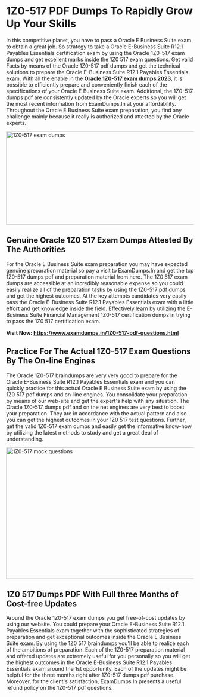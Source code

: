 <h1><strong>1Z0-517 PDF Dumps To Rapidly Grow Up Your Skills</strong></h1>
<p>In this competitive planet, you have to pass a Oracle E Business Suite exam to obtain a great job. So strategy to take a Oracle E-Business Suite R12.1 Payables Essentials certification exam by using the Oracle 1Z0-517 exam dumps and get excellent marks inside the 1Z0 517 exam questions. Get valid Facts by means of the Oracle 1Z0-517 pdf dumps and get the technical solutions to prepare the Oracle E-Business Suite R12.1 Payables Essentials exam. With all the enable in the <strong><a href="https://www.examdumps.in/1Z0-517-pdf-questions.html">Oracle 1Z0-517 exam dumps 2023</a></strong>, it is possible to efficiently prepare and conveniently finish each of the specifications of your Oracle E Business Suite exam. Additional, the 1Z0-517 dumps pdf are consistently updated by the Oracle experts so you will get the most recent information from ExamDumps.In at your affordability. Throughout the Oracle E Business Suite exam preparation, you find any challenge mainly because it really is authorized and attested by the Oracle experts.</p>
<p><img src="https://i.ibb.co/zxJwW90/Copy-of-Online-Classes-Twitter-header-post-Made-with-Poster-My-Wall-1.png" alt="1Z0-517 exam dumps" width="750" height="250" /></p>
<h2><strong>Genuine Oracle 1Z0 517 Exam Dumps Attested By The Authorities</strong></h2>
<p>For the Oracle E Business Suite exam preparation you may have expected genuine preparation material so pay a visit to ExamDumps.In and get the top 1Z0-517 dumps pdf and preparation material from here. The 1Z0 517 exam dumps are accessible at an incredibly reasonable expense so you could easily realize all of the preparation tasks by using the 1Z0-517 pdf dumps and get the highest outcomes. At the key attempts candidates very easily pass the Oracle E-Business Suite R12.1 Payables Essentials exam with a little effort and get knowledge inside the field. Effectively learn by utilizing the E-Business Suite Financial Management 1Z0-517 certification dumps in trying to pass the 1Z0 517 certification exam.</p>
<p><strong>Visit Now:&nbsp;<a href="https://www.examdumps.in/1Z0-517-pdf-questions.html">https://www.examdumps.in/1Z0-517-pdf-questions.html</a></strong></p>
<h2><strong>Practice For The Actual 1Z0-517 Exam Questions By The On-line Engines</strong></h2>
<p>The Oracle 1Z0-517 braindumps are very very good to prepare for the Oracle E-Business Suite R12.1 Payables Essentials exam and you can quickly practice for this actual Oracle E Business Suite exam by using the 1Z0 517 pdf dumps and on-line engines. You consolidate your preparation by means of our web-site and get the expert's help with any situation. The Oracle 1Z0-517 dumps pdf and on the net engines are very best to boost your preparation. They are in accordance with the actual pattern and also you can get the highest outcomes in your 1Z0 517 test questions. Further, get the valid 1Z0-517 exam dumps and easily get the informative know-how by utilizing the latest methods to study and get a great deal of understanding.</p>
<p><a href="https://www.examdumps.in/1Z0-517-pdf-questions.html"><img src="https://i.ibb.co/QkNtdwY/Copy-of-Zoom-Online-Classes-Facebook-Share-Po-Made-with-Poster-My-Wall-1.jpg" alt="1Z0-517 mock questions" width="670" height="352" /></a></p>
<h2><strong>1Z0 517 Dumps PDF With Full three Months of Cost-free Updates</strong></h2>
<p>Around the Oracle 1Z0-517 exam dumps you get free-of-cost updates by using our website. You could prepare your Oracle E-Business Suite R12.1 Payables Essentials exam together with the sophisticated strategies of preparation and get exceptional outcomes inside the Oracle E Business Suite exam. By using the 1Z0 517 braindumps you'll be able to realize each of the ambitions of preparation. Each of the 1Z0-517 preparation material and offered updates are extremely useful for you personally so you will get the highest outcomes in the Oracle E-Business Suite R12.1 Payables Essentials exam around the 1st opportunity. Each of the updates might be helpful for the three months right after 1Z0-517 dumps pdf purchase. Moreover, for the client's satisfaction, ExamDumps.In presents a useful refund policy on the 1Z0-517 pdf questions.</p>
